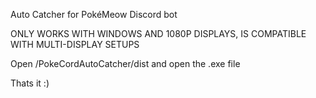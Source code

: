 Auto Catcher for PokéMeow Discord bot

ONLY WORKS WITH WINDOWS AND 1080P DISPLAYS, IS COMPATIBLE WITH MULTI-DISPLAY SETUPS

Open /PokeCordAutoCatcher/dist and open the .exe file

Thats it :)